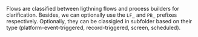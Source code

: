 Flows are classified between ligthning flows and process builders for clarification. Besides, we can optionally use the `LF_` and `PB_` prefixes respectively. Optionally, they can be classigied in subfolder based on their type (platform-event-triggered, record-triggered, screen, scheduled).